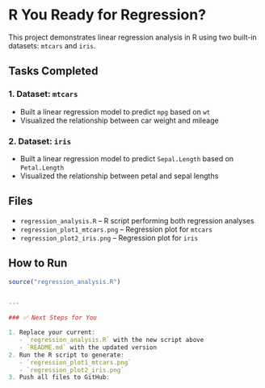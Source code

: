 # R You Ready for Regression?

This project demonstrates linear regression analysis in R using two built-in datasets: `mtcars` and `iris`.

## Tasks Completed

### 1. Dataset: `mtcars`
- Built a linear regression model to predict `mpg` based on `wt`
- Visualized the relationship between car weight and mileage

### 2. Dataset: `iris`
- Built a linear regression model to predict `Sepal.Length` based on `Petal.Length`
- Visualized the relationship between petal and sepal lengths

## Files

- `regression_analysis.R` – R script performing both regression analyses
- `regression_plot1_mtcars.png` – Regression plot for `mtcars`
- `regression_plot2_iris.png` – Regression plot for `iris`

## How to Run

```r
source("regression_analysis.R")


---

### ✅ Next Steps for You

1. Replace your current:
   - `regression_analysis.R` with the new script above
   - `README.md` with the updated version
2. Run the R script to generate:
   - `regression_plot1_mtcars.png`
   - `regression_plot2_iris.png`
3. Push all files to GitHub:
